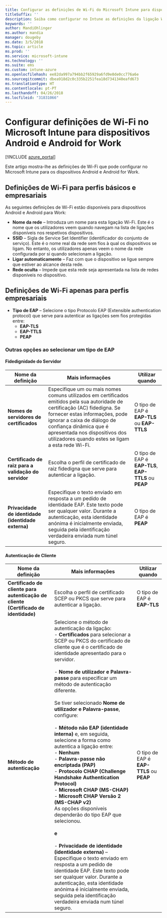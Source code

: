 ```yaml
---
title: Configurar as definições de Wi-Fi do Microsoft Intune para dispositivos Android
titleSuffix: ''
description: Saiba como configurar no Intune as definições da ligação Wi-Fi em dispositivos Android e Android for Work.
keywords: ''
author: MandiOhlinger
ms.author: mandia
manager: dougeby
ms.date: 3/5/2018
ms.topic: article
ms.prod: ''
ms.service: microsoft-intune
ms.technology: ''
ms.suite: ems
ms.custom: intune-azure
ms.openlocfilehash: ee82da997a794bb2f65929a6fd9e0de0cc776a6e
ms.sourcegitcommit: dbea918d2c0c335b2251fea18d7341340eafd673
ms.translationtype: HT
ms.contentlocale: pt-PT
ms.lasthandoff: 04/26/2018
ms.locfileid: "31831066"
---
```

# <a name="configure-wi-fi-settings-in-microsoft-intune-for-devices-running-android-and-android-for-work"></a>Configurar definições de Wi-Fi no Microsoft Intune para dispositivos Android e Android for Work  

[!INCLUDE [azure_portal](./includes/azure_portal.md)]

Este artigo mostra-lhe as definições de Wi-Fi que pode configurar no Microsoft Intune para os dispositivos Android e Android for Work.

## <a name="wi-fi-settings-for-basic-and-enterprise-profiles"></a>Definições de Wi-Fi para perfis básicos e empresariais

As seguintes definições de Wi-Fi estão disponíveis para dispositivos Android e Android para Work:

- **Nome da rede** – Introduza um nome para esta ligação Wi-Fi. Este é o nome que os utilizadores veem quando navegam na lista de ligações disponíveis nos respetivos dispositivos.
- **SSID** – Sigla de Service Set Identifier (identificador do conjunto de serviço). Este é o nome real da rede sem fios à qual os dispositivos se ligam. No entanto, os utilizadores apenas veem o nome da rede configurada por si quando selecionam a ligação.
- **Ligar automaticamente** – Faz com que o dispositivo se ligue sempre que estiver ao alcance desta rede.
- **Rede oculta** – Impede que esta rede seja apresentada na lista de redes disponíveis no dispositivo.


## <a name="wi-fi-settings-for-enterprise-profiles-only"></a>Definições de Wi-Fi apenas para perfis empresariais

- **Tipo de EAP** – Selecione o tipo Protocolo EAP (Extensible authentication protocol) que serve para autenticar as ligações sem fios protegidas entre:
    - **EAP-TLS**
    - **EAP-TTLS**
    - **PEAP**

### <a name="further-options-when-you-choose-an-eap-type"></a>Outras opções ao selecionar um tipo de EAP

#### <a name="server-trust"></a>Fidedignidade do Servidor



|Nome da definição|Mais informações|Utilizar quando|
|-------------|---------------|-----------|
|**Nomes de servidores de certificados**|Especifique um ou mais nomes comuns utilizados em certificados emitidos pela sua autoridade de certificação (AC) fidedigna. Se fornecer estas informações, pode ignorar a caixa de diálogo de confiança dinâmica que é apresentada nos dispositivos dos utilizadores quando estes se ligam a esta rede Wi-Fi.|O tipo de EAP é **EAP-TLS** ou **EAP-TTLS**|
|**Certificado de raiz para a validação do servidor**|Escolha o perfil de certificado de raiz fidedigna que serve para autenticar a ligação. |O tipo de EAP é **EAP-TLS**, **EAP-TTLS** ou **PEAP**|
|**Privacidade de identidade (identidade externa)**|Especifique o texto enviado em resposta a um pedido de identidade EAP. Este texto pode ser qualquer valor. Durante a autenticação, esta identidade anónima é inicialmente enviada, seguida pela identificação verdadeira enviada num túnel seguro.|O tipo de EAP é **PEAP**|


#### <a name="client-authentication"></a>Autenticação de Cliente


|                                     Nome da definição                                     |                                                                                                                                                                                                                                                                                                                                                                                                                                                                                                                                                                       Mais informações                                                                                                                                                                                                                                                                                                                                                                                                                                                                                                                                                                       |                            Utilizar quando                            |
|--------------------------------------------------------------------------------------|--------------------------------------------------------------------------------------------------------------------------------------------------------------------------------------------------------------------------------------------------------------------------------------------------------------------------------------------------------------------------------------------------------------------------------------------------------------------------------------------------------------------------------------------------------------------------------------------------------------------------------------------------------------------------------------------------------------------------------------------------------------------------------------------------------------------------------------------------------------------------------------------------------------------------------------------------------------------------------------------------------------------------------------------------------------------------------------------------------------------------------------------------------------|----------------------------------------------------------------|
| <strong>Certificado de cliente para autenticação de cliente (Certificado de identidade)</strong> |                                                                                                                                                                                                                                                                                                                                                                                                                                                                                                                                       Escolha o perfil de certificado SCEP ou PKCS que serve para autenticar a ligação.                                                                                                                                                                                                                                                                                                                                                                                                                                                                                                                                       |              O tipo de EAP é <strong>EAP-TLS</strong>              |
|                        <strong>Método de autenticação</strong>                        | Selecione o método de autenticação da ligação:<br>- <strong>Certificados</strong> para selecionar a SCEP ou PKCS do certificado de cliente que é o certificado de identidade apresentado para o servidor.<br><br>- <strong>Nome de utilizador e Palavra-passe</strong> para especificar um método de autenticação diferente. <br><br>Se tiver selecionado <strong>Nome de utilizador e Palavra-passe</strong>, configure:<br><br>-  <strong>Método não EAP (identidade interna)</strong> e, em seguida, selecione a forma como autentica a ligação entre:<br>- <strong>Nenhum</strong><br>- <strong>Palavra-passe não encriptada (PAP)</strong><br>- <strong>Protocolo CHAP (Challenge Handshake Authentication Protocol)</strong><br>- <strong>Microsoft CHAP (MS-CHAP)</strong><br>- <strong>Microsoft CHAP Versão 2 (MS-CHAP v2)</strong><br>As opções disponíveis dependerão do tipo EAP que selecionou.<br><br><strong>e</strong><br><br>- <strong>Privacidade de identidade (identidade externa)</strong> – Especifique o texto enviado em resposta a um pedido de identidade EAP. Este texto pode ser qualquer valor. Durante a autenticação, esta identidade anónima é inicialmente enviada, seguida pela identificação verdadeira enviada num túnel seguro. | O tipo de EAP é <strong>EAP-TTLS</strong> ou <strong>PEAP</strong> |


